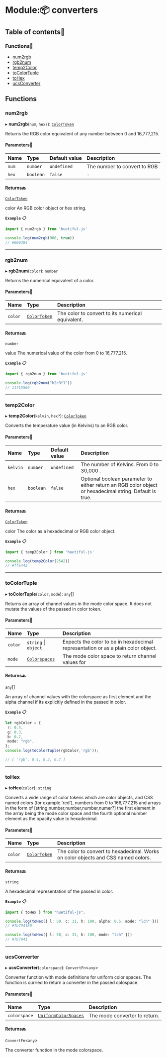 # Module:📦 converters

## Table of contents📜

### Functions🧰

- [num2rgb](converters.md#num2rgb)
- [rgb2num](converters.md#rgb2num)
- [temp2Color](converters.md#temp2color)
- [toColorTuple](converters.md#tocolortuple)
- [toHex](converters.md#tohex)
- [ucsConverter](converters.md#ucsconverter)

## Functions

### num2rgb

▸ **num2rgb**(`num`, `hex?`): [`ColorToken`](types.md#colortoken)

Returns the RGB color equivalent of any number between 0 and 16,777,215.

#### Parameters🧮

| Name | Type | Default value | Description |
| :------ | :------ | :------ | :------ |
| `num` | `number` | `undefined` | The number to convert to RGB |
| `hex` | `boolean` | `false` | - |

#### Returns🔙

[`ColorToken`](types.md#colortoken)

color An RGB color object or hex string.

**`Example`** 📋

```ts
import { num2rgb } from 'huetiful-js'

console.log(num2rgb(900, true))
// #000384
```

___

### rgb2num

▸ **rgb2num**(`color`): `number`

Returns the numerical equivalent of a color.

#### Parameters🧮

| Name | Type | Description |
| :------ | :------ | :------ |
| `color` | [`ColorToken`](types.md#colortoken) | The color to convert to its numerical equivalent. |

#### Returns🔙

`number`

value The numerical value of the color from 0 to 16,777,215.

**`Example`** 📋

```ts
import { rgb2num } from 'huetiful-js'

console.log(rgb2num("b2c3f1"))
// 11715569
```

___

### temp2Color

▸ **temp2Color**(`kelvin`, `hex?`): [`ColorToken`](types.md#colortoken)

Converts the temperature value (in Kelvins) to an RGB color.

#### Parameters🧮

| Name | Type | Default value | Description |
| :------ | :------ | :------ | :------ |
| `kelvin` | `number` | `undefined` | The number of Kelvins. From 0 to 30,000 . |
| `hex` | `boolean` | `false` | Optional boolean parameter to either return an RGB color object or hexadecimal string. Default is true. |

#### Returns🔙

[`ColorToken`](types.md#colortoken)

color The color as a hexadecimal  or RGB color object.

**`Example`** 📋

```ts
import { temp2Color } from 'huetiful-js'

console.log(temp2Color(2542))
// #ffa44a
```

___

### toColorTuple

▸ **toColorTuple**(`color`, `mode`): `any`[]

Returns an array of channel values in the mode color space. It does not mutate the values of the passed in color token.

#### Parameters🧮

| Name | Type | Description |
| :------ | :------ | :------ |
| `color` | `string` \| `object` | Expects the color to be in hexadecimal represantation or as a plain color object. |
| `mode` | [`Colorspaces`](types.md#colorspaces) | The mode color space to return channel values for |

#### Returns🔙

`any`[]

An array of channel values with the colorspace as first element and the alpha channel if its explicitly defined in the passed in color.

**`Example`** 📋

```ts
let rgbColor = {
 r: 0.4,
 g: 0.3,
 b: 0.7,
 mode: "rgb",
};
console.log(toColorTuple(rgbColor,'rgb'));

// [ 'rgb', 0.4, 0.3, 0.7 ]
```

___

### toHex

▸ **toHex**(`color`): `string`

Converts a wide range of color tokens which are color objects, and CSS named colors  (for example 'red'), numbers from 0 to 166,777,215 and arrays in the form of [string,number,number,number,numer?] the first element in the array being the mode color space and the fourth optional number element as the opacity value to hexadecimal.

#### Parameters🧮

| Name | Type | Description |
| :------ | :------ | :------ |
| `color` | [`ColorToken`](types.md#colortoken) | The color to convert to hexadecimal. Works on color objects and CSS named colors. |

#### Returns🔙

`string`

A hexadecimal representation of the passed in color.

**`Example`** 📋

```ts
import { toHex } from "huetiful-js";

console.log(toHex({ l: 50, c: 31, h: 100, alpha: 0.5, mode: "lch" }))
// #7b794180

console.log(toHex({ l: 50, c: 31, h: 100, mode: "lch" }))
// #7b7941
```

___

### ucsConverter

▸ **ucsConverter**(`colorspace`): `ConvertFn`\<`any`\>

Converter function with mode definitions for uniform color spaces. The function is curried to return a converter in the passed colospace.

#### Parameters🧮

| Name | Type | Description |
| :------ | :------ | :------ |
| `colorspace` | [`UniformColorSpaces`](types.md#uniformcolorspaces) | The mode converter to return. |

#### Returns🔙

`ConvertFn`\<`any`\>

The converter function in the mode colorspace.

